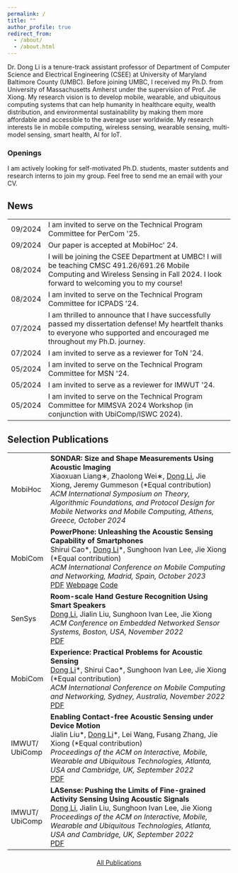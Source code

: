 ```yaml
---
permalink: /
title: ""
author_profile: true
redirect_from:
  - /about/
  - /about.html
---
```


<div class="justify-text">
Dr. Dong Li is a tenure-track assistant professor of Department of Computer Science and Electrical Engineering (CSEE) at University of Maryland Baltimore County (UMBC). Before joining UMBC,  I received my Ph.D. from University of Massachusetts Amherst under the supervision of Prof. Jie Xiong. My research vision is to develop mobile, wearable, and ubiquitous computing systems that can help humanity in healthcare equity, wealth distribution, and environmental sustainability by making them more affordable and accessible to the average user worldwide. My research interests lie in mobile computing, wireless sensing, wearable sensing, multi-model sensing, smart health, AI for IoT.
<!-- Research direction: wireless sensing, wearable computing, mobile health, multi-model computing,  -->
<!-- point-of-care; -->
<!-- deep learning signal processing hardware design-->
<!-- hci wireless sensing smart health -->
</div>

<div class="openings-box">
  <h3>Openings</h3>
  <p>I am actively looking for self-motivated Ph.D. students, master sutdents and research interns to join my group. Feel free to send me an email with your CV.</p>
</div>

<!-- I am a final-year Ph.D. student of Manning College of Information and Computer Sciences at University of Massachusetts Amherst under the supervision of Prof. Jie Xiong. I also work with Prof. Sunghoon Ivan Lee and Prof. Jeremy Gummeson. I am broadly interested in building novel wireless sensing systems using a variety of sensing modalities, including acoustics, Wi-Fi, mmWave, UWB, and RFID. My research mainly includes localization and tracking, human-computer interaction, and health sensing. -->

<!-- # News -->

<div class="news-section">
  <h2>News</h2> 
  <table class="news-table">
    <tr>
      <td class="news-date">09/2024</td>
      <td class="news-content">I am invited to serve on the Technical Program Committee for PerCom '25.</td>
    </tr>
    <tr>
      <td class="news-date">09/2024</td>
      <td class="news-content">Our paper is accepted at MobiHoc' 24.</td>
    </tr>
    <tr>
      <td class="news-date">08/2024</td>
      <td class="news-content">I will be joining the CSEE Department at UMBC! I will be teaching CMSC 491.26/691.26 Mobile Computing and Wireless Sensing in Fall 2024. I look forward to welcoming you to my course!</td>
    </tr>
    <tr>
      <td class="news-date">08/2024</td>
      <td class="news-content">I am invited to serve on the Technical Program Committee for ICPADS '24.</td>
    </tr>
    <tr>
      <td class="news-date">07/2024</td>
      <td class="news-content">I am thrilled to announce that I have successfully passed my dissertation defense! My heartfelt thanks to everyone who supported and encouraged me throughout my Ph.D. journey.</td>
    </tr>
    <tr>
      <td class="news-date">07/2024</td>
      <td class="news-content">I am invited to serve as a reviewer for ToN '24.</td>
    </tr>
    <tr>
      <td class="news-date">05/2024</td>
      <td class="news-content">I am invited to serve on the Technical Program Committee for MSN '24.</td>
    </tr>
    <tr>
      <td class="news-date">05/2024</td>
      <td class="news-content">I am invited to serve as a reviewer for IMWUT '24.</td>
    </tr>
    <tr>
      <td class="news-date">05/2024</td>
      <td class="news-content">I am invited to serve on the Technical Program Committee for MIMSVA 2024 Workshop (in conjunction with UbiComp/ISWC 2024).</td>
    </tr>
  </table>
</div>

<!-- # Selected Publications (<a href='/publications/'>Full List</a>) -->

<div class="publications-section">
  <h2>Selection Publications</h2>
  <table class="publications-table">
    <tr class="publications-item">
      <td class="publications-date"><span class="publications-label">MobiHoc</span></td>
      <td class="publications-content">
        <b>SONDAR: Size and Shape Measurements Using Acoustic Imaging</b><br />
           Xiaoxuan Liang∗, Zhaolong Wei∗, <u>Dong Li</u>, Jie Xiong, Jeremy Gummeson (*Equal contribution) <br />
           <i>ACM International Symposium on Theory, Algorithmic Foundations, and Protocol Design for Mobile Networks and Mobile Computing, Athens, Greece, October 2024</i> <br />
             <!-- <a href="files/Mobicom23_PowerPhone.pdf" class="button-link">PDF</a>
             <a href="https://powerphone.github.io" class="button-link">Webpage</a>
             <a href="https://github.com/PowerPhone" class="button-link">Code</a> -->
      </td>
    </tr>
    <tr class="publications-item">
      <td class="publications-date"><span class="publications-label">MobiCom</span></td>
      <td class="publications-content">
        <b>PowerPhone: Unleashing the Acoustic Sensing Capability of Smartphones</b><br />
           Shirui Cao*, <u>Dong Li</u>*, Sunghoon Ivan Lee, Jie Xiong (*Equal contribution) <br />
           <i>ACM International Conference on Mobile Computing and Networking, Madrid, Spain, October 2023</i> <br />
             <a href="files/Mobicom23_PowerPhone.pdf" class="button-link">PDF</a>
             <a href="https://powerphone.github.io" class="button-link">Webpage</a>
             <a href="https://github.com/PowerPhone" class="button-link">Code</a>
      </td>
    </tr>
    <tr class="publications-item">
      <td class="publications-date"><span class="publications-label">SenSys</span></td>
      <td class="publications-content">
        <b>Room-scale Hand Gesture Recognition Using Smart Speakers</b><br />
           <u>Dong Li</u>, Jialin Liu, Sunghoon Ivan Lee, Jie Xiong <br />
           <i>ACM Conference on Embedded Networked Sensor Systems, Boston, USA, November 2022</i> <br />
             <a href="files/SenSys2022_SpeakerGesture.pdf" class="button-link">PDF</a>
      </td>
    </tr>
    <tr class="publications-item">
      <td class="publications-date"><span class="publications-label">MobiCom</span></td>
      <td class="publications-content">
       <b>Experience: Practical Problems for Acoustic Sensing</b><br />
           <u>Dong Li</u>*, Shirui Cao*, Sunghoon Ivan Lee, Jie Xiong (*Equal contribution) <br />
           <i>ACM International Conference on Mobile Computing and Networking, Sydney, Australia, November 2022</i> <br />
             <a href="files/MobiCom22_Experience.pdf" class="button-link">PDF</a>
      </td>
    </tr>
    <tr class="publications-item">
      <td class="publications-date"><span class="publications-label">IMWUT/<br>UbiComp</span></td>
      <td class="publications-content">
        <b>Enabling Contact-free Acoustic Sensing under Device Motion</b><br />
           Jialin Liu*, <u>Dong Li</u>*, Lei Wang, Fusang Zhang, Jie Xiong (*Equal contribution) <br />
           <i>Proceedings of the ACM on Interactive, Mobile, Wearable and Ubiquitous Technologies, Atlanta, USA and Cambridge, UK, September 2022</i> <br />
             <a href="files/MobiCom22_Experience.pdf" class="button-link">PDF</a>
      </td>
    </tr>
    <tr class="publications-item">
      <td class="publications-date"><span class="publications-label">IMWUT/<br>UbiComp</span></td>
      <td class="publications-content">
        <b>LASense: Pushing the Limits of Fine-grained Activity Sensing Using Acoustic Signals</b><br />
           <u>Dong Li</u>, Jialin Liu, Sunghoon Ivan Lee, Jie Xiong <br />
           <i>Proceedings of the ACM on Interactive, Mobile, Wearable and Ubiquitous Technologies, Atlanta, USA and Cambridge, UK, September 2022</i> <br />
             <a href="files/IMWUT21_BlinkListener.pdf" class="button-link">PDF</a>
      </td>
    </tr>
  </table>
  <div style="text-align: center; margin-top: 20px;">
      <a href="/publications/" class="all-publications">All Publications</a>
  </div>
</div>

<div class="clustrmap-container">
  <script type="text/javascript" id="clstr_globe" src="//clustrmaps.com/globe.js?d=BQR2Dh-biaXeFMPPuiXQ8LDV3CSeqTuW2Wh3HwHG6DE"></script>
</div>